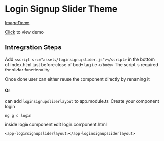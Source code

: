 # Login Signup Slider Theme

[ImageDemo](!https://ask-jennie-assets.s3.ap-south-1.amazonaws.com/login-signup-slider.png)

[Click](https://dextrop.github.io/loginsignupsliderangular/) to view demo

## Intregration Steps

Add `<script src="assets/loginsignupslider.js"></script>` in the bottom of index.html just before close of body tag i.e `</body>`
The script is required for slider functionality.

Once done user can either reuse the component directly by renaming it 
#### Or 
can add `loginsignupsliderlayout` to app.module.ts. Create your component login

```
ng g c login
```

inside login component edit login.component.html

```
<app-loginsignupsliderlayout></app-loginsignupsliderlayout>
```
